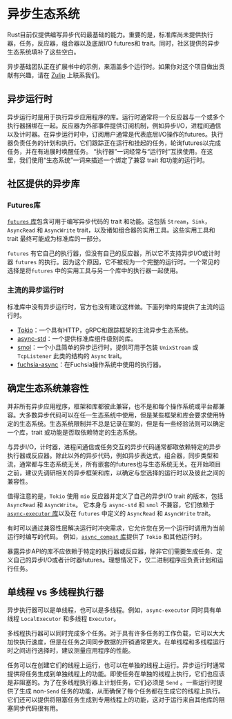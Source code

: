 # 异步生态系统

Rust目前仅提供编写异步代码最基础的能力。重要的是，标准库尚未提供执行器，任务，反应器，组合器以及底层I/O futures和 trait。同时，社区提供的异步生态系统填补了这些空白。

异步基础团队正在扩展书中的示例，来涵盖多个运行时。如果你对这个项目做出贡献有兴趣，请在 [Zulip](https://rust-lang.zulipchat.com/#narrow/stream/201246-wg-async-foundations.2Fbook) 上联系我们。

## 异步运行时

异步运行时是用于执行异步应用程序的库。运行时通常将一个反应器与一个或多个执行器捆绑在一起。反应器为外部事件提供订阅机制，例如异步I/O，进程间通信以及计时器。在异步运行时中，订阅用户通常是代表底层I/O操作的futures。执行器负责任务的计划和执行。它们跟踪正在运行和挂起的任务，轮询futures以完成任务，并在有进展时唤醒任务。 “执行器”一词经常与“运行时”互换使用。在这里，我们使用“生态系统”一词来描述一个绑定了兼容 trait 和功能的运行时。

## 社区提供的异步库

### Futures库

[`futures` 库](https://docs.rs/futures/)包含可用于编写异步代码的 trait 和功能。这包括 `Stream`，`Sink`，`AsyncRead` 和 `AsyncWrite` trait，以及诸如组合器的实用工具。这些实用工具和 trait 最终可能成为标准库的一部分。

`futures` 有它自己的执行器，但没有自己的反应器，所以它不支持异步I/O或计时器 `futures` 的执行。因为这个原因，它不被视为一个完整的运行时。一个常见的选择是将`futures` 中的实用工具与另一个库中的执行器一起使用。

### 主流的异步运行时

标准库中没有异步运行时，官方也没有建议这样做。下面列举的库提供了主流的运行时。

- [Tokio](https://docs.rs/tokio/)：一个具有HTTP，gRPC和跟踪框架的主流异步生态系统。
- [async-std](https://docs.rs/async-std/)：一个提供标准库组件级别的库。
- [smol](https://docs.rs/smol/)：一个小且简单的异步运行时。提供可用于包装 `UnixStream` 或 `TcpListener` 此类的结构的 `Async` trait。
- [fuchsia-async](https://fuchsia.googlesource.com/fuchsia/+/master/src/lib/fuchsia-async/)：在Fuchsia操作系统中使用的执行器。

## 确定生态系统兼容性

并非所有异步应用程序，框架和库都彼此兼容，也不是和每个操作系统或平台都兼容。大多数异步代码可以在任一生态系统中使用，但是某些框架和库会要求使用特定的生态系统。生态系统限制并不总是记录在案的，但是有一些经验法则可以确定一个库，trait 或功能是否取依赖特定的生态系统。

与异步I/O，计时器，进程间通信或任务交互的异步代码通常都取依赖特定的异步执行器或反应器。除此以外的异步代码，例如异步表达式，组合器，同步类型和流，通常都与生态系统无关，所有嵌套的futures也与生态系统无关。在开始项目之前，建议先调研相关的异步框架和库，以确定与您选择的运行时以及彼此之间的兼容性。

值得注意的是，`Tokio` 使用 `mio` 反应器并定义了自己的异步I/O trait 的版本，包括 `AsyncRead` 和 `AsyncWrite`。 它本身与 `async-std` 和 `smol` 不兼容，它们依赖于[`async-executor` 库](https://docs.rs/async-executor)以及在 `futures` 中定义的 `AsyncRead` 和 `AsyncWrite` trait。

有时可以通过兼容性层解决运行时冲突需求，它允许您在另一个运行时调用为当前运行时编写的代码。 例如，[`async_compat` 库](https://docs.rs/async_compat)提供了 `Tokio` 和其他运行时。

暴露异步API的库不应依赖于特定的执行器或反应器，除非它们需要生成任务、定义自己的异步I/O或者计时器futures。理想情况下，仅二进制程序应负责计划和运行任务。

## 单线程 vs 多线程执行器

异步执行器可以是单线程，也可以是多线程。例如，`async-executor` 同时具有单线程 `LocalExecutor` 和多线程 `Executor`。

多线程执行器可以同时完成多个任务。对于具有许多任务的工作负载，它可以大大加快执行速度，但是在任务之间同步数据的开销通常更大。在单线程和多线程运行时之间进行选择时，建议测量应用程序的性能。

任务可以在创建它们的线程上运行，也可以在单独的线程上运行。异步运行时通常提供将任务生成到单独线程上的功能。即使任务在单独的线程上执行，它们也应该是非阻塞的。为了在多线程执行器上计划任务，它们必须是 `Send` 。一些运行时提供了生成 non-`Send` 任务的功能，从而确保了每个任务都在生成它的线程上执行。它们还可以提供将阻塞任务生成到专用线程上的功能，这对于运行来自其他库的阻塞同步代码很有用。
